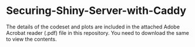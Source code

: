 # Securing-Shiny-Server-with-Caddy

The details of the codeset and plots are included in the attached Adobe Acrobat reader (.pdf) file in this repository. 
You need to download the same to view the contents.
